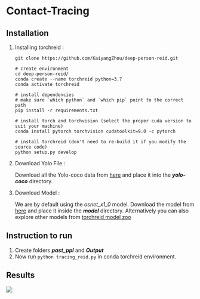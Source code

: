 # Contact-Tracing

## Installation

1. Installing torchreid : 

    ```
    git clone https://github.com/KaiyangZhou/deep-person-reid.git

    # create environment
    cd deep-person-reid/
    conda create --name torchreid python=3.7
    conda activate torchreid

    # install dependencies
    # make sure `which python` and `which pip` point to the correct path
    pip install -r requirements.txt

    # install torch and torchvision (select the proper cuda version to suit your machine)
    conda install pytorch torchvision cudatoolkit=9.0 -c pytorch

    # install torchreid (don't need to re-build it if you modify the source code)
    python setup.py develop
    ```

2. Download Yolo File :
    
    Download all the Yolo-coco data from [here](https://drive.google.com/drive/folders/1YJymHQ9xW9w12slCPS4aq_pfqvsfAbSE?usp=sharing) and place it into the ***yolo-coco*** directory.

3. Download Model :

    We are by default using the *osnet_x1_0* model. Download the model from [here](https://drive.google.com/file/d/1tuYY1vQXReEd8N8_npUkc7npPDDmjNCV/view?usp=sharing) and place it inside the ***model*** directory. Alternatively you can also explore other models from [torchreid model zoo](/model/instruction.md)

## Instruction to run

1. Create folders ***past_ppl*** and ***Output*** 
2. Now run ```python tracing_reid.py``` in conda torchreid environment.

## Results
<!-- blank line -->
![](output.gif)
<!-- blank line -->

